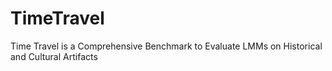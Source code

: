 # TimeTravel
Time Travel is a Comprehensive Benchmark to Evaluate LMMs on Historical and Cultural Artifacts
